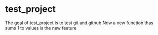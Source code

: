 
# test_project

<!-- badges: start -->
<!-- badges: end -->

The goal of test_project is to test git and github 
Now a new function thas sums 1 to values is the new feature
